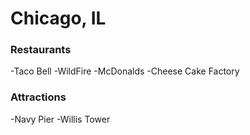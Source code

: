 # Chicago, IL
### Restaurants
-Taco Bell
-WildFire
-McDonalds
-Cheese Cake Factory
### Attractions
 -Navy Pier
 -Willis Tower
